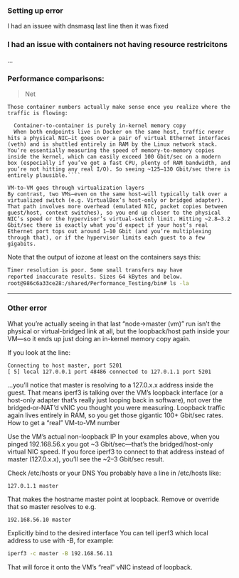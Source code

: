 ### Setting up error

I had an issuee with dnsmasq last line then it was fixed

### I had an issue with containers not having resource restricitons

...

### Performance comparisons:

> Net

`````
Those container numbers actually make sense once you realize where the traffic is flowing:

  Container‐to‐container is purely in‐kernel memory copy
  When both endpoints live in Docker on the same host, traffic never hits a physical NIC—it goes over a pair of virtual Ethernet interfaces (veth) and is shuttled entirely in RAM by the Linux network stack. You’re essentially measuring the speed of memory-to-memory copies inside the kernel, which can easily exceed 100 Gbit/sec on a modern box (especially if you’ve got a fast CPU, plenty of RAM bandwidth, and you’re not hitting any real I/O). So seeing ~125–130 Gbit/sec there is entirely plausible.````
`````

```
VM-to-VM goes through virtualization layers
By contrast, two VMs—even on the same host—will typically talk over a virtualized switch (e.g. VirtualBox’s host-only or bridged adapter). That path involves more overhead (emulated NIC, packet copies between guest/host, context switches), so you end up closer to the physical NIC’s speed or the hypervisor’s virtual-switch limit. Hitting ~2.8–3.2 Gbit/sec there is exactly what you’d expect if your host’s real Ethernet port tops out around 1–10 Gbit (and you’re multiplexing through that), or if the hypervisor limits each guest to a few gigabits.
```

Note that the output of iozone at least on the containers says this:

```bash
Timer resolution is poor. Some small transfers may have
reported inaccurate results. Sizes 64 kBytes and below.
root@986c6a33ce28:/shared/Performance_Testing/bin# ls -la
```

---

### Other error

What you’re actually seeing in that last “node→master (vm)” run isn’t the physical or virtual-bridged link at all, but the loopback/host path inside your VM—so it ends up just doing an in-kernel memory copy again.

If you look at the line:

```
Connecting to host master, port 5201
[ 5] local 127.0.0.1 port 48486 connected to 127.0.1.1 port 5201
```

…you’ll notice that master is resolving to a 127.0.x.x address inside the guest. That means iperf3 is talking over the VM’s loopback interface (or a host-only adapter that’s really just looping back in software), not over the bridged‐or-NAT’d vNIC you thought you were measuring. Loopback traffic again lives entirely in RAM, so you get those gigantic 100+ Gbit/sec rates.
How to get a “real” VM-to-VM number

Use the VM’s actual non-loopback IP
In your examples above, when you pinged 192.168.56.x you got ~3 Gbit/sec—that’s the bridged/host-only virtual NIC speed. If you force iperf3 to connect to that address instead of master (127.0.x.x), you’ll see the ~2–3 Gbit/sec result.

Check /etc/hosts or your DNS
You probably have a line in /etc/hosts like:

```
127.0.1.1 master
```

That makes the hostname master point at loopback. Remove or override that so master resolves to e.g.

```
192.168.56.10 master
```

Explicitly bind to the desired interface
You can tell iperf3 which local address to use with -B, for example:

```bash
iperf3 -c master -B 192.168.56.11
```

That will force it onto the VM’s “real” vNIC instead of loopback.
